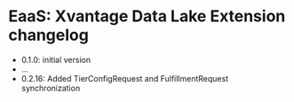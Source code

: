 # EaaS: Xvantage Data Lake Extension changelog

* 0.1.0: initial version
* ...
* 0.2.16: Added TierConfigRequest and FulfillmentRequest synchronization

